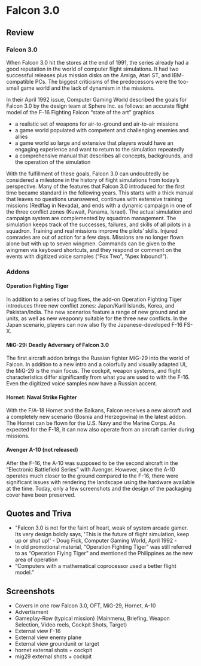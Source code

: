 # Falcon 3.0
## Review
### Falcon 3.0
When Falcon 3.0 hit the stores at the end of 1991, the series already had a good reputation in the world of computer flight simulations. It had two successful releases plus mission disks on the Amiga, Atari ST, and IBM-compatible PCs. The biggest criticisms of the predecessors were the too-small game world and the lack of dynamism in the missions.

In their April 1992 issue, Computer Gaming World described the goals for Falcon 3.0 by the design team at Sphere Inc. as follows:
an accurate flight model of the F-16 Fighting Falcon
“state of the art” graphics
* a realistic set of weapons for air-to-ground and air-to-air missions
* a game world populated with competent and challenging enemies and allies
* a game world so large and extensive that players would have an engaging experience and want to return to the simulation repeatedly
* a comprehensive manual that describes all concepts, backgrounds, and the operation of the simulation

With the fulfillment of these goals, Falcon 3.0 can undoubtedly be considered a milestone in the history of flight simulations from today’s perspective. Many of the features that Falcon 3.0 introduced for the first time became standard in the following years. This starts with a thick manual that leaves no questions unanswered, continues with extensive training missions (Redflag in Nevada), and ends with a dynamic campaign in one of the three conflict zones (Kuwait, Panama, Israel).
The actual simulation and campaign system are complemented by squadron management. The simulation keeps track of the successes, failures, and skills of all pilots in a squadron. Training and real missions improve the pilots’ skills. Injured comrades are out of action for a few days. Missions are no longer flown alone but with up to seven wingmen. Commands can be given to the wingmen via keyboard shortcuts, and they respond or comment on the events with digitized voice samples (“Fox Two”, “Apex Inbound!”).

### Addons
#### Operation Fighting Tiger
In addition to a series of bug fixes, the add-on Operation Fighting Tiger introduces three new conflict zones: Japan/Kuril Islands, Korea, and Pakistan/India. The new scenarios feature a range of new ground and air units, as well as new weaponry suitable for the three new conflicts.
In the Japan scenario, players can now also fly the Japanese-developed F-16 FS-X.

#### MiG-29: Deadly Adversary of Falcon 3.0
The first aircraft addon brings the Russian fighter MiG-29 into the world of Falcon. In addition to a new intro and a colorfully and visually adapted UI, the MiG-29 is the main focus. The cockpit, weapon systems, and flight characteristics differ significantly from what you are used to with the F-16. Even the digitized voice samples now have a Russian accent.

#### Hornet: Naval Strike Fighter
With the F/A-18 Hornet and the Balkans, Falcon receives a new aircraft and a completely new scenario (Bosnia and Herzegovina) in the latest addon. The Hornet can be flown for the U.S. Navy and the Marine Corps. As expected for the F-18, it can now also operate from an aircraft carrier during missions.

#### Avenger A-10 (not released)
After the F-16, the A-10 was supposed to be the second aircraft in the “Electronic Battlefield Series” with Avenger. However, since the A-10 operates much closer to the ground compared to the F-16, there were significant issues with rendering the landscape using the hardware available at the time. Today, only a few screenshots and the design of the packaging cover have been preserved.

## Quotes and Triva
* "Falcon 3.0 is not for the faint of heart, weak of system arcade gamer. Its very design boldly says, 'This is the future of flight simulation, keep up or shut up!' - Doug Fick, Computer Gaming World, April 1992 -
* In old promotional material, “Operation Fighting Tiger” was still referred to as “Operation Flying Tiger” and mentioned the Philippines as the new area of operation
* “Computers with a mathematical coprocessor used a better flight model.”

## Screenshots
* Covers in one row Falcon 3.0, OFT, MiG-29, Hornet, A-10
* Advertisment
* Gameplay-Row (typical mission) (Mainmenu, Briefing, Weapon Selection, Video reels, Cockpit Shots, Target)
* External view F-16
* External view enemy plane
* External view groundunit or target
* hornet external shots + cockpit
* mig29 external shots + cockpit